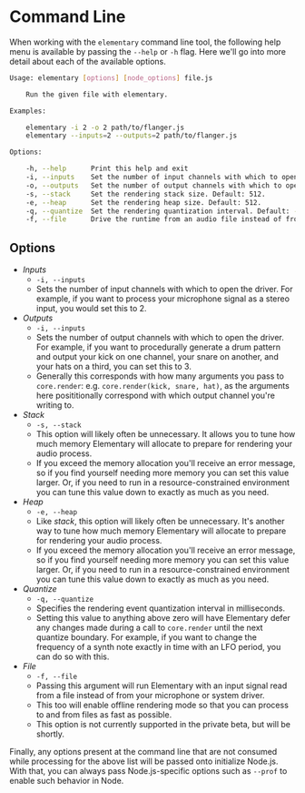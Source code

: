 # Command Line

When working with the `elementary` command line tool, the following help menu is available
by passing the `--help` or `-h` flag. Here we'll go into more detail about each of the available options.

```bash
Usage: elementary [options] [node_options] file.js

    Run the given file with elementary.

Examples:

    elementary -i 2 -o 2 path/to/flanger.js
    elementary --inputs=2 --outputs=2 path/to/flanger.js

Options:

    -h, --help      Print this help and exit
    -i, --inputs    Set the number of input channels with which to open the driver. Default: 0.
    -o, --outputs   Set the number of output channels with which to open the driver. Default: 2.
    -s, --stack     Set the rendering stack size. Default: 512.
    -e, --heap      Set the rendering heap size. Default: 512.
    -q, --quantize  Set the rendering quantization interval. Default: -1 (off).
    -f, --file      Drive the runtime from an audio file instead of from system input.
```

## Options

* *Inputs*
    * `-i, --inputs`
    * Sets the number of input channels with which to open the driver. For example, if you want to process your microphone
      signal as a stereo input, you would set this to 2.
* *Outputs*
    * `-i, --inputs`
    * Sets the number of output channels with which to open the driver. For example, if you want to procedurally generate a
      drum pattern and output your kick on one channel, your snare on another, and your hats on a third, you can set this to 3.
    * Generally this corresponds with how many arguments you pass to `core.render`: e.g. `core.render(kick, snare, hat)`, as the arguments
      here posititionally correspond with which output channel you're writing to.
* *Stack*
    * `-s, --stack`
    * This option will likely often be unnecessary. It allows you to tune how much memory Elementary will allocate to prepare for
      rendering your audio process.
    * If you exceed the memory allocation you'll receive an error message, so if you find yourself needing more memory you can set this value
      larger. Or, if you need to run in a resource-constrained environment you can tune this value down to exactly as much as you need.
* *Heap*
    * `-e, --heap`
    * Like *stack*, this option will likely often be unnecessary. It's another way to tune how much memory Elementary will allocate to prepare for
      rendering your audio process.
    * If you exceed the memory allocation you'll receive an error message, so if you find yourself needing more memory you can set this value
      larger. Or, if you need to run in a resource-constrained environment you can tune this value down to exactly as much as you need.
* *Quantize*
    * `-q, --quantize`
    * Specifies the rendering event quantization interval in milliseconds.
    * Setting this value to anything above zero will have Elementary defer any changes made during a call to `core.render` until the next quantize
      boundary. For example, if you want to change the frequency of a synth note exactly in time with an LFO period, you can do so with this.
* *File*
    * `-f, --file`
    * Passing this argument will run Elementary with an input signal read from a file instead of from your microphone or system driver.
    * This too will enable offline rendering mode so that you can process to and from files as fast as possible.
    * This option is not currently supported in the private beta, but will be shortly.

Finally, any options present at the command line that are not consumed while processing for the above list will be passed onto initialize Node.js.
With that, you can always pass Node.js-specific options such as `--prof` to enable such behavior in Node.

